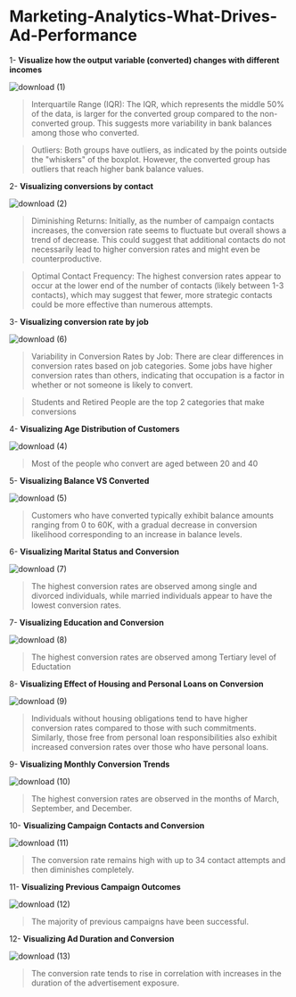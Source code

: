 # Marketing-Analytics-What-Drives-Ad-Performance
1- **Visualize how the output variable (converted) changes with different incomes**

![download (1)](https://github.com/itsahmedmohamedamin/Marketing-Analytics-What-Drives-Ad-Performance/assets/50253297/7fa3fb25-314e-4b32-ba96-e8375163a27b)
> Interquartile Range (IQR): The IQR, which represents the middle 50% of the data, is larger for the converted group compared to the non-converted group. This suggests more variability in bank balances among those who converted.

> Outliers: Both groups have outliers, as indicated by the points outside the "whiskers" of the boxplot. However, the converted group has outliers that reach higher bank balance values.

2- **Visualizing conversions by contact**

![download (2)](https://github.com/itsahmedmohamedamin/Marketing-Analytics-What-Drives-Ad-Performance/assets/50253297/7a07fe54-b228-4d8d-ab6c-0fd6f77b75be)
> Diminishing Returns: Initially, as the number of campaign contacts increases, the conversion rate seems to fluctuate but overall shows a trend of decrease. This could suggest that additional contacts do not necessarily lead to higher conversion rates and might even be counterproductive.

> Optimal Contact Frequency: The highest conversion rates appear to occur at the lower end of the number of contacts (likely between 1-3 contacts), which may suggest that fewer, more strategic contacts could be more effective than numerous attempts.

3- **Visualizing conversion rate by job**

![download (6)](https://github.com/itsahmedmohamedamin/Marketing-Analytics-What-Drives-Ad-Performance/assets/50253297/6ff1ed88-46c3-4dd6-8449-5f72361f4ed5)

> Variability in Conversion Rates by Job: There are clear differences in conversion rates based on job categories. Some jobs have higher conversion rates than others, indicating that occupation is a factor in whether or not someone is likely to convert.

> Students and Retired People are the top 2 categories that make conversions

4- **Visualizing Age Distribution of Customers**

![download (4)](https://github.com/itsahmedmohamedamin/Marketing-Analytics-What-Drives-Ad-Performance/assets/50253297/71e1e9ea-b971-4d83-8ffc-602d588125ec)
> Most of the people who convert are aged between 20 and 40

5- **Visualizing Balance VS Converted**

![download (5)](https://github.com/itsahmedmohamedamin/Marketing-Analytics-What-Drives-Ad-Performance/assets/50253297/d6e1d3de-76ab-451e-a09a-386d8abe1245)
> Customers who have converted typically exhibit balance amounts ranging from 0 to 60K, with a gradual decrease in conversion likelihood corresponding to an increase in balance levels.

6- **Visualizing Marital Status and Conversion**

![download (7)](https://github.com/itsahmedmohamedamin/Marketing-Analytics-What-Drives-Ad-Performance/assets/50253297/2a8777a8-aeb5-49d9-9f0c-bc56e7144f02)
> The highest conversion rates are observed among single and divorced individuals, while married individuals appear to have the lowest conversion rates.

7- **Visualizing Education and Conversion**

![download (8)](https://github.com/itsahmedmohamedamin/Marketing-Analytics-What-Drives-Ad-Performance/assets/50253297/d0d15042-3147-4a0c-b466-b7efbe12c3ef)
> The highest conversion rates are observed among Tertiary level of Eductation

8- **Visualizing Effect of Housing and Personal Loans on Conversion**

![download (9)](https://github.com/itsahmedmohamedamin/Marketing-Analytics-What-Drives-Ad-Performance/assets/50253297/1db2e4d0-bb3d-421a-9609-027695ef56a3)
> Individuals without housing obligations tend to have higher conversion rates compared to those with such commitments. Similarly, those free from personal loan responsibilities also exhibit increased conversion rates over those who have personal loans.

9- **Visualizing Monthly Conversion Trends**

![download (10)](https://github.com/itsahmedmohamedamin/Marketing-Analytics-What-Drives-Ad-Performance/assets/50253297/6a656b33-59e9-494f-ad68-02ba77cd5d73)
> The highest conversion rates are observed in the months of March, September, and December.

10- **Visualizing Campaign Contacts and Conversion**

![download (11)](https://github.com/itsahmedmohamedamin/Marketing-Analytics-What-Drives-Ad-Performance/assets/50253297/231fe392-baf6-46be-8256-75f9b550f273)
> The conversion rate remains high with up to 34 contact attempts and then diminishes completely.

11- **Visualizing Previous Campaign Outcomes**

![download (12)](https://github.com/itsahmedmohamedamin/Marketing-Analytics-What-Drives-Ad-Performance/assets/50253297/9f61085d-1d0f-4985-992d-1b6fb763a666)
> The majority of previous campaigns have been successful.

12- **Visualizing Ad Duration and Conversion**

![download (13)](https://github.com/itsahmedmohamedamin/Marketing-Analytics-What-Drives-Ad-Performance/assets/50253297/100d54a3-4ac7-454d-bc29-4951dcb05f21)
> The conversion rate tends to rise in correlation with increases in the duration of the advertisement exposure.
